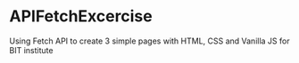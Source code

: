 # APIFetchExcercise

Using Fetch API to create 3 simple pages with HTML, CSS and Vanilla JS for BIT institute

